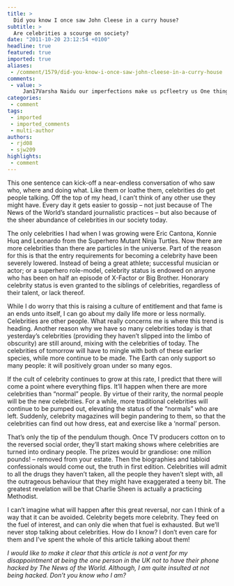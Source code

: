 ```yaml
---
title: >
  Did you know I once saw John Cleese in a curry house?
subtitle: >
  Are celebrities a scourge on society?
date: "2011-10-20 23:12:54 +0100"
headline: true
featured: true
imported: true
aliases:
 - /comment/1579/did-you-know-i-once-saw-john-cleese-in-a-curry-house
comments:
 - value: >
     Jan17Varsha Naidu our imperfections make us pcfleetry us One thing about celebs that I do love it their hair- It must be really great to have a hair stylist on call at all times!,30bIn La and nearby<a href="http://ainpszuk.com"> settas</a>, you will find lots of institutions and business businesses that succeed because of the effective machines employed to be able to cater the requirements of the clients. Specialists will also be proud to express they have been area of the success of numerous businesses especially growing productivity. The specialists are friendly enough to help you anywhere you might be in La so please disclose your issues since they're much willing to own excellent IT solution for you personally., Painkiller Triple Dose download, %(, Total Training Adobe Photoshop CS2 demo, 22485, Total Training for Adobe Pagemaker 7.0 Disc 2 buy, cywzi, Vue Fairy Tale download, 942, Bass Tournament Tycoon free, 398,, public officials liability insurance sand dune hallway oxley
categories:
 - comment
tags:
 - imported
 - imported_comments
 - multi-author
authors:
 - rjd08
 - sjw209
highlights:
 - comment
---
```


This one sentence can kick-off a near-endless conversation of who saw who, where and doing what. Like them or loathe them, celebrities do get people talking. Off the top of my head, I can’t think of any other use they might have. Every day it gets easier to gossip – not just because of The News of the World’s standard journalistic practices – but also because of the sheer abundance of celebrities in our society today.

The only celebrities I had when I was growing were Eric Cantona, Konnie Huq and Leonardo from the Superhero Mutant Ninja Turtles. Now there are more celebrities than there are particles in the universe. Part of the reason for this is that the entry requirements for becoming a celebrity have been severely lowered. Instead of being a great athlete; successful musician or actor; or a superhero role-model, celebrity status is endowed on anyone who has been on half an episode of X-Factor or Big Brother. Honorary celebrity status is even granted to the siblings of celebrities, regardless of their talent, or lack thereof.

While I do worry that this is raising a culture of entitlement and that fame is an ends unto itself, I can go about my daily life more or less normally. Celebrities are other people. What really concerns me is where this trend is heading. Another reason why we have so many celebrities today is that yesterday’s celebrities (providing they haven’t slipped into the limbo of obscurity) are still around, mixing with the celebrities of today. The celebrities of tomorrow will have to mingle with both of these earlier species, while more continue to be made. The Earth can only support so many people: it will positively groan under so many egos.

If the cult of celebrity continues to grow at this rate, I predict that there will come a point where everything flips. It’ll happen when there are more celebrities than “normal” people. By virtue of their rarity, the normal people will be the new celebrities. For a while, more traditional celebrities will continue to be pumped out, elevating the status of the “normals” who are left. Suddenly, celebrity magazines will begin pandering to them, so that the celebrities can find out how dress, eat and exercise like a ‘normal’ person.

That’s only the tip of the pendulum though. Once TV producers cotton on to the reversed social order, they’ll start making shows where celebrities are turned into ordinary people. The prizes would br grandiose: one million pounds! – removed from your estate. Then the biographies and tabloid confessionals would come out, the truth in first edition. Celebrities will admit to all the drugs they haven’t taken, all the people they haven’t slept with, all the outrageous behaviour that they might have exaggerated a teeny bit. The greatest revelation will be that Charlie Sheen is actually a practicing Methodist.

I can’t imagine what will happen after this great reversal, nor can I think of a way that it can be avoided. Celebrity begets more celebrity. They feed on the fuel of interest, and can only die when that fuel is exhausted. But we’ll never stop talking about celebrities. How do I know? I don’t even care for them and I’ve spent the whole of this article talking about them!

_I would like to make it clear that this article is not a vent for my disappointment at being the one person in the UK not to have their phone hacked by The News of the World. Although, I am quite insulted at not being hacked. Don’t you know who I am?_
